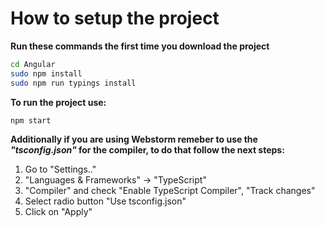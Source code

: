 # How to setup the project

**Run these commands the first time you download the project**

```bash
cd Angular
sudo npm install
sudo npm run typings install
```

**To run the project use:**

```bash
npm start
```

**Additionally if you are using Webstorm remeber to use the _"tsconfig.json"_ for the compiler, to do that follow the next steps:**

1. Go to "Settings.."
2. "Languages & Frameworks" -> "TypeScript"
3. "Compiler" and check "Enable TypeScript Compiler", "Track changes"
4. Select radio button "Use tsconfig.json"
5. Click on "Apply"